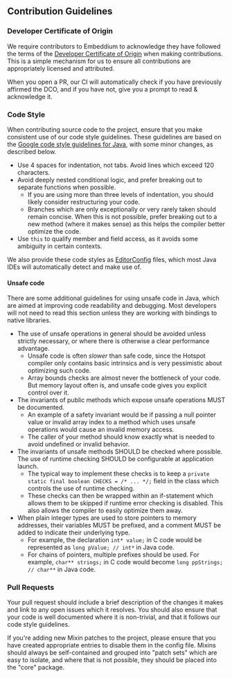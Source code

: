 ## Contribution Guidelines

### Developer Certificate of Origin

We require contributors to Embeddium to acknowledge they have followed the terms of the [Developer Certificate of Origin](https://github.com/embeddedt/embeddium/blob/dco/DCO.txt) when making contributions. This is a simple mechanism for us to ensure all contributions are appropriately licensed and attributed.

When you open a PR, our CI will automatically check if you have previously affirmed the DCO, and if you have not, give you a prompt to read & acknowledge it.

### Code Style

When contributing source code to the project, ensure that you make consistent use of our code style guidelines. These
guidelines are based on the [Google code style guidelines for Java](https://google.github.io/styleguide/javaguide.html),
with some minor changes, as described below.

- Use 4 spaces for indentation, not tabs. Avoid lines which exceed 120 characters.
- Avoid deeply nested conditional logic, and prefer breaking out to separate functions when possible.
    - If you are using more than three levels of indentation, you should likely consider restructuring your code.
    - Branches which are only exceptionally or very rarely taken should remain concise. When this is not possible,
      prefer breaking out to a new method (where it makes sense) as this helps the compiler better optimize the code.
- Use `this` to qualify member and field access, as it avoids some ambiguity in certain contexts.

We also provide these code styles as [EditorConfig](https://editorconfig.org/) files, which most Java IDEs will
automatically detect and make use of.

#### Unsafe code

There are some additional guidelines for using unsafe code in Java, which are aimed at improving code readability and
debugging. Most developers will not need to read this section unless they are working with bindings to native libraries.

- The use of unsafe operations in general should be avoided unless strictly necessary, or where there is otherwise a
  clear performance advantage.
    - Unsafe code is often _slower_ than safe code, since the Hotspot compiler only contains basic intrinsics and is
      very pessimistic about optimizing such code.
    - Array bounds checks are almost never the bottleneck of your code. But memory layout often is, and unsafe code
      gives you explicit control over it.
- The invariants of public methods which expose unsafe operations MUST be documented.
    - An example of a safety invariant would be if passing a null pointer value or invalid array index to a method which
      uses unsafe operations would cause an invalid memory access.
    - The caller of your method should know exactly what is needed to avoid undefined or invalid behavior. 
- The invariants of unsafe methods SHOULD be checked where possible. The use of runtime checking SHOULD be configurable
  at application launch.
    - The typical way to implement these checks is to keep a `private static final boolean CHECKS = /* ... */;` field in
      the class which controls the use of runtime checking.
    - These checks can then be wrapped within an if-statement which allows them to be skipped if runtime error checking
      is disabled. This also allows the compiler to easily optimize them away.
- When plain integer types are used to store pointers to memory addresses, their variables MUST be prefixed, and a 
  comment MUST be added to indicate their underlying type.
    - For example, the declaration `int* value;` in C code would be represented as `long pValue; // int*` in Java code.
    - For chains of pointers, multiple prefixes should be used. For example, `char** strings;` in C code would become
      `long ppStrings; // char**` in Java code.

### Pull Requests

Your pull request should include a brief description of the changes it makes and link to any open issues which it
resolves. You should also ensure that your code is well documented where it is non-trivial, and that it follows our code
style guidelines.

If you're adding new Mixin patches to the project, please ensure that you have created appropriate entries to disable
them in the config file. Mixins should always be self-contained and grouped into "patch sets" which are easy to isolate,
and where that is not possible, they should be placed into the "core" package.
